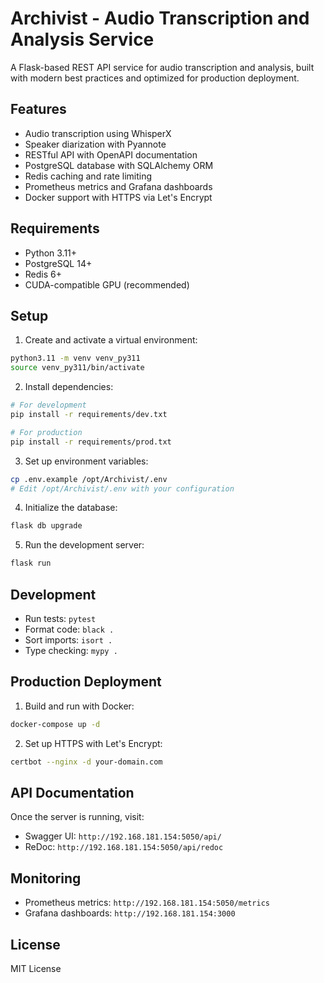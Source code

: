 # Archivist - Audio Transcription and Analysis Service

A Flask-based REST API service for audio transcription and analysis, built with modern best practices and optimized for production deployment.

## Features

- Audio transcription using WhisperX
- Speaker diarization with Pyannote
- RESTful API with OpenAPI documentation
- PostgreSQL database with SQLAlchemy ORM
- Redis caching and rate limiting
- Prometheus metrics and Grafana dashboards
- Docker support with HTTPS via Let's Encrypt

## Requirements

- Python 3.11+
- PostgreSQL 14+
- Redis 6+
- CUDA-compatible GPU (recommended)

## Setup

1. Create and activate a virtual environment:
```bash
python3.11 -m venv venv_py311
source venv_py311/bin/activate
```

2. Install dependencies:
```bash
# For development
pip install -r requirements/dev.txt

# For production
pip install -r requirements/prod.txt
```

3. Set up environment variables:
```bash
cp .env.example /opt/Archivist/.env
# Edit /opt/Archivist/.env with your configuration
```

4. Initialize the database:
```bash
flask db upgrade
```

5. Run the development server:
```bash
flask run
```

## Development

- Run tests: `pytest`
- Format code: `black .`
- Sort imports: `isort .`
- Type checking: `mypy .`

## Production Deployment

1. Build and run with Docker:
```bash
docker-compose up -d
```

2. Set up HTTPS with Let's Encrypt:
```bash
certbot --nginx -d your-domain.com
```

## API Documentation

Once the server is running, visit:
- Swagger UI: `http://192.168.181.154:5050/api/`
- ReDoc: `http://192.168.181.154:5050/api/redoc`

## Monitoring

- Prometheus metrics: `http://192.168.181.154:5050/metrics`
- Grafana dashboards: `http://192.168.181.154:3000`

## License

MIT License 